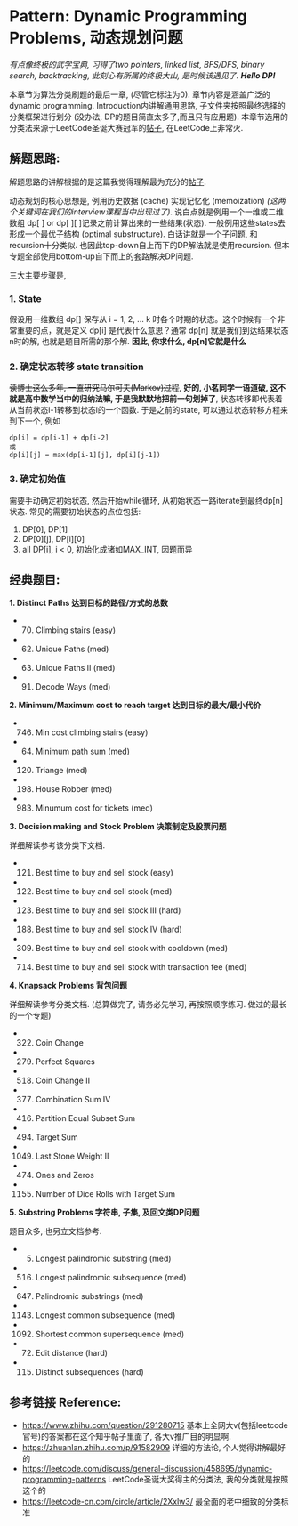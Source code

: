 # Pattern: Dynamic Programming Problems, 动态规划问题
*有点像终极的武学宝典, 习得了two pointers, linked list, BFS/DFS, binary search, backtracking, 此刻心有所属的终极大山, 是时候该遇见了. **Hello DP!***

本章节为算法分类刷题的最后一章, (尽管它标注为0). 章节内容是涵盖广泛的dynamic programming. Introduction内讲解通用思路, 子文件夹按照最终选择的分类框架进行划分 (没办法, DP的题目简直太多了,而且只有应用题). 本章节选用的分类法来源于LeetCode圣诞大赛冠军的[帖子](https://leetcode.com/discuss/general-discussion/458695/dynamic-programming-patterns), 在LeetCode上非常火. 

## **解题思路:**

解题思路的讲解根据的是这篇我觉得理解最为充分的[帖子](https://zhuanlan.zhihu.com/p/91582909).

动态规划的核心思想是, 例用历史数据 (cache) 实现记忆化 (memoization) *(这两个关键词在我们的interview课程当中出现过了)*. 说白点就是例用一个一维或二维数组 dp[ ] or dp[ ][ ]记录之前计算出来的一些结果(状态). 一般例用这些states去形成一个最优子结构 (optimal substructure). 白话讲就是一个子问题, 和recursion十分类似. 也因此top-down自上而下的DP解法就是使用recursion. 但本专题全部使用bottom-up自下而上的套路解决DP问题. 

三大主要步骤是,

### **1. State**
假设用一维数组 dp[] 保存从 i = 1, 2, ... k 时各个时期的状态。这个时候有一个非常重要的点，就是定义 dp[i] 是代表什么意思？通常 dp[n] 就是我们到达结果状态n时的解, 也就是题目所需的那个解. **因此, 你求什么, dp[n]它就是什么**

### **2. 确定状态转移 state transition**
~~读博士这么多年, 一直研究马尔可夫(Markov)过程~~, **好的, 小茗同学一语道破, 这不就是高中数学当中的归纳法嘛, 于是我默默地把前一句划掉了**, 状态转移即代表着从当前状态i-1转移到状态i的一个函数. 于是之前的state, 可以通过状态转移方程来到下一个, 例如
```
dp[i] = dp[i-1] + dp[i-2]
或
dp[i][j] = max(dp[i-1][j], dp[i][j-1])
```

### **3. 确定初始值**
需要手动确定初始状态, 然后开始while循环, 从初始状态一路iterate到最终dp[n]状态. 常见的需要初始状态的点位包括: 

1. DP[0], DP[1]
2. DP[0][j], DP[i][0]
3. all DP[i], i < 0, 初始化成诸如MAX_INT, 因题而异

## **经典题目:**

**1. Distinct Paths 达到目标的路径/方式的总数**

- 70. Climbing stairs (easy)
- 62. Unique Paths (med)
- 63. Unique Paths II (med)
- 91. Decode Ways (med)

**2. Minimum/Maximum cost to reach target 达到目标的最大/最小代价**

- 746. Min cost climbing stairs (easy)
- 64. Minimum path sum (med)
- 120. Triange (med)
- 198. House Robber (med)
- 983. Minumum cost for tickets (med)

**3. Decision making and Stock Problem 决策制定及股票问题**

详细解读参考该分类下文档.

- 121. Best time to buy and sell stock (easy)
- 122. Best time to buy and sell stock (med)
- 123. Best time to buy and sell stock III (hard)
- 188. Best time to buy and sell stock IV (hard)
- 309. Best time to buy and sell stock with cooldown (med)
- 714. Best time to buy and sell stock with transaction fee (med)

**4. Knapsack Problems 背包问题**

详细解读参考分类文档. (总算做完了, 请务必先学习, 再按照顺序练习. 做过的最长的一个专题)

- 322. Coin Change
- 279. Perfect Squares
- 518. Coin Change II
- 377. Combination Sum IV
- 416. Partition Equal Subset Sum
- 494. Target Sum
- 1049. Last Stone Weight II
- 474. Ones and Zeros
- 1155. Number of Dice Rolls with Target Sum

**5. Substring Problems 字符串, 子集, 及回文类DP问题**

题目众多, 也另立文档参考.

- 5. Longest palindromic substring (med)
- 516. Longest palindromic subsequence (med)
- 647. Palindromic substrings (med)

- 1143. Longest common subsequence (med)
- 1092. Shortest common supersequence (med)

- 72. Edit distance (hard)
- 115. Distinct subsequences (hard)


## **参考链接 Reference:**

- https://www.zhihu.com/question/291280715 基本上全网大v(包括leetcode官号)的答案都在这个知乎帖子里面了, 各大v推广目的明显啊.
- https://zhuanlan.zhihu.com/p/91582909 详细的方法论, 个人觉得讲解最好的
- https://leetcode.com/discuss/general-discussion/458695/dynamic-programming-patterns LeetCode圣诞大奖得主的分类法, 我的分类就是按照这个的
- https://leetcode-cn.com/circle/article/2Xxlw3/ 最全面的老中细致的分类标准
